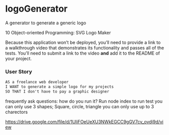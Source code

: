 # logoGenerator
A generator to generate a generic logo

10 Object-oriented Programming: SVG Logo Maker

Because this application won’t be deployed, you’ll need to provide a link to a walkthrough video that demonstrates its functionality and passes all of the tests. You’ll need to submit a link to the video **and** add it to the README of your project.

### User Story

```md
AS a freelance web developer
I WANT to generate a simple logo for my projects
SO THAT I don't have to pay a graphic designer
```
 frequently ask questions:
how do you run it? Run node index to run test
you can only use 3 shapes; Square, circle, triangle
you can only use up to 3 charectors
 
 
 https://drive.google.com/file/d/1UliFOeUeXU3NWkEGCC9gGV7cv_ovdj9d/view

